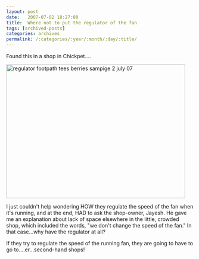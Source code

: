 ```yaml
---
layout: post
date:	2007-07-02 18:27:00
title:  Where not to put the regulator of the fan
tags: [archived-posts]
categories: archives
permalink: /:categories/:year/:month/:day/:title/
---
```

Found this in a shop in Chickpet....

<a href="http://www.flickr.com/photos/9190033@N03/693614783/" title="Photo Sharing"><img src="http://farm2.static.flickr.com/1342/693614783_729d3ade3b_o.jpg" width="480" height="360" alt="regulator footpath tees berries sampige 2 july 07" /></a>


I just couldn't help wondering HOW they regulate the speed of the fan when it's running, and at the end, HAD to ask the shop-owner, Jayesh.  He gave me an explanation about lack of space elsewhere in the little, crowded shop, which included the words, "we don't change the speed of the fan." In that case...why have the regulator at all?

If they try to regulate the speed of the running fan, they are going to have  to go to....er...second-hand shops!
